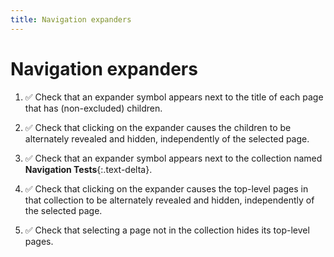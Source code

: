 ```yaml
---
title: Navigation expanders
---
```


# Navigation expanders

1.  ✅ Check that an expander symbol appears next to the title of each page
    that has (non-excluded) children.

1.  ✅ Check that clicking on the expander causes the children to be alternately revealed and hidden,
    independently of the selected page.
  
1.  ✅ Check that an expander symbol appears next to the collection named **Navigation Tests**{:.text-delta}.

1.  ✅ Check that clicking on the expander causes the top-level pages in that collection
    to be alternately revealed and hidden,
    independently of the selected page.

1.  ✅ Check that selecting a page not in the collection hides its top-level pages.
